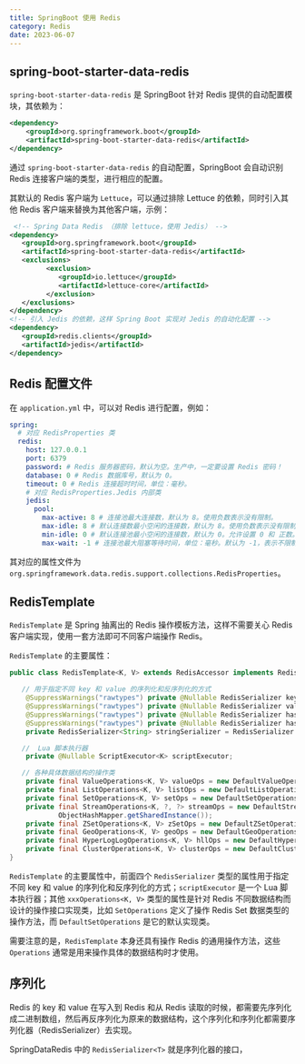 ```yaml
---
title: SpringBoot 使用 Redis
category: Redis
date: 2023-06-07
---
```


## spring-boot-starter-data-redis

`spring-boot-starter-data-redis` 是 SpringBoot 针对 Redis 提供的自动配置模块，其依赖为：

```xml
<dependency>
    <groupId>org.springframework.boot</groupId>
    <artifactId>spring-boot-starter-data-redis</artifactId>
</dependency>
```

通过 `spring-boot-starter-data-redis` 的自动配置，SpringBoot 会自动识别 Redis 连接客户端的类型，进行相应的配置。

其默认的 Redis 客户端为 `Lettuce`，可以通过排除 Lettuce 的依赖，同时引入其他 Redis 客户端来替换为其他客户端，示例：

```xml
 <!-- Spring Data Redis （排除 lettuce，使用 Jedis） -->
<dependency>
   <groupId>org.springframework.boot</groupId>
   <artifactId>spring-boot-starter-data-redis</artifactId>
   <exclusions>
         <exclusion>
            <groupId>io.lettuce</groupId>
            <artifactId>lettuce-core</artifactId>
         </exclusion>
   </exclusions>
</dependency>
<!-- 引入 Jedis 的依赖，这样 Spring Boot 实现对 Jedis 的自动化配置 -->
<dependency>
   <groupId>redis.clients</groupId>
   <artifactId>jedis</artifactId>
</dependency>
```

## Redis 配置文件

在 `application.yml` 中，可以对 Redis 进行配置，例如：

```yaml
spring:
  # 对应 RedisProperties 类
  redis:
    host: 127.0.0.1
    port: 6379
    password: # Redis 服务器密码，默认为空。生产中，一定要设置 Redis 密码！
    database: 0 # Redis 数据库号，默认为 0。
    timeout: 0 # Redis 连接超时时间，单位：毫秒。
    # 对应 RedisProperties.Jedis 内部类
    jedis:
      pool:
        max-active: 8 # 连接池最大连接数，默认为 8。使用负数表示没有限制。
        max-idle: 8 # 默认连接数最小空闲的连接数，默认为 8。使用负数表示没有限制。
        min-idle: 0 # 默认连接池最小空闲的连接数，默认为 0。允许设置 0 和 正数。
        max-wait: -1 # 连接池最大阻塞等待时间，单位：毫秒。默认为 -1，表示不限制。
```

其对应的属性文件为 `org.springframework.data.redis.support.collections.RedisProperties`。

## RedisTemplate

`RedisTemplate` 是 Spring 抽离出的 Redis 操作模板方法，这样不需要关心 Redis 客户端实现，使用一套方法即可不同客户端操作 Redis。

`RedisTemplate` 的主要属性：

```java
public class RedisTemplate<K, V> extends RedisAccessor implements RedisOperations<K, V>, BeanClassLoaderAware {

   // 用于指定不同 key 和 value 的序列化和反序列化的方式
	@SuppressWarnings("rawtypes") private @Nullable RedisSerializer keySerializer = null;
	@SuppressWarnings("rawtypes") private @Nullable RedisSerializer valueSerializer = null;
	@SuppressWarnings("rawtypes") private @Nullable RedisSerializer hashKeySerializer = null;
	@SuppressWarnings("rawtypes") private @Nullable RedisSerializer hashValueSerializer = null;
	private RedisSerializer<String> stringSerializer = RedisSerializer.string();

   //  Lua 脚本执行器
	private @Nullable ScriptExecutor<K> scriptExecutor;

   // 各种具体数据结构的操作类
	private final ValueOperations<K, V> valueOps = new DefaultValueOperations<>(this);
	private final ListOperations<K, V> listOps = new DefaultListOperations<>(this);
	private final SetOperations<K, V> setOps = new DefaultSetOperations<>(this);
	private final StreamOperations<K, ?, ?> streamOps = new DefaultStreamOperations<>(this,
			ObjectHashMapper.getSharedInstance());
	private final ZSetOperations<K, V> zSetOps = new DefaultZSetOperations<>(this);
	private final GeoOperations<K, V> geoOps = new DefaultGeoOperations<>(this);
	private final HyperLogLogOperations<K, V> hllOps = new DefaultHyperLogLogOperations<>(this);
	private final ClusterOperations<K, V> clusterOps = new DefaultClusterOperations<>(this);
}
```

`RedisTemplate` 的主要属性中，前面四个 `RedisSerializer` 类型的属性用于指定不同 key 和 value 的序列化和反序列化的方式；`scriptExecutor` 是一个 Lua 脚本执行器；其他 `xxxOperations<K, V>` 类型的属性是针对 Redis 不同数据结构而设计的操作接口实现类，比如 `SetOperations` 定义了操作 Redis Set 数据类型的操作方法，而 `DefaultSetOperations` 是它的默认实现类。

需要注意的是，`RedisTemplate` 本身还具有操作 Redis 的通用操作方法，这些 `Operations` 通常是用来操作具体的数据结构时才使用。

## 序列化

Redis 的 key 和 value 在写入到 Redis 和从 Redis 读取的时候，都需要先序列化成二进制数组，然后再反序列化为原来的数据结构，这个序列化和序列化都需要序列化器（RedisSerializer）去实现。

SpringDataRedis 中的 `RedisSerializer<T>` 就是序列化器的接口，
